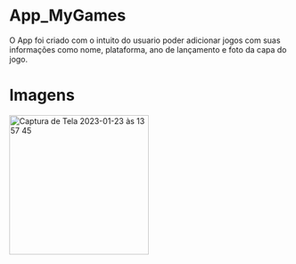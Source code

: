 # App_MyGames

O App foi criado com o intuito do usuario poder adicionar jogos com suas informações como nome, plataforma, ano de lançamento e foto da capa do jogo.
###

# Imagens
<img width="250" alt="Captura de Tela 2023-01-23 às 13 57 45" src="https://user-images.githubusercontent.com/85207486/214103985-0b1fa380-396b-47b7-98bd-c9dfb9058a2f.png">
